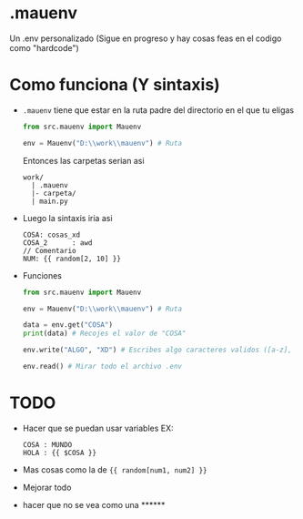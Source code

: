# .mauenv
 Un .env personalizado (Sigue en progreso y hay cosas feas en el codigo como "hardcode")


# Como funciona (Y sintaxis)

* `.mauenv` tiene que estar en la ruta padre del directorio en el que tu eligas
    ```python
    from src.mauenv import Mauenv

    env = Mauenv("D:\\work\\mauenv") # Ruta
    ```

    Entonces las carpetas serian asi

    ```
    work/
      | .mauenv
      |- carpeta/
      | main.py
    ```

* Luego la sintaxis iria asi
    
    ```
    COSA: cosas_xd
    COSA_2      : awd
    // Comentario
    NUM: {{ random[2, 10] }}
    ```

* Funciones

    ```python
    from src.mauenv import Mauenv

    env = Mauenv("D:\\work\\mauenv") # Ruta

    data = env.get("COSA")
    print(data) # Recojes el valor de "COSA"

    env.write("ALGO", "XD") # Escribes algo caracteres validos ([a-z], [A-Z], _)

    env.read() # Mirar todo el archivo .env
    ```

# TODO 
* Hacer que se puedan usar variables EX:
    ```
    COSA : MUNDO
    HOLA : {{ $COSA }}
    ```

* Mas cosas como la de `{{ random[num1, num2] }}`
* Mejorar todo
* hacer que no se vea como una \*\*\*\*\*\*